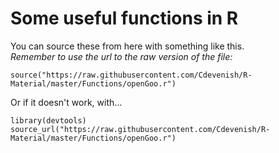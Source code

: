 # Some useful functions in R


You can source these from here with something like this.  
*Remember to use the url to the raw version of the file:*

`source("https://raw.githubusercontent.com/Cdevenish/R-Material/master/Functions/openGoo.r")`

Or if it doesn't work, with...
```
library(devtools)
source_url("https://raw.githubusercontent.com/Cdevenish/R-Material/master/Functions/openGoo.r")
```
